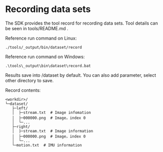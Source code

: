 # Recording data sets
The SDK provides the tool record for recording data sets. Tool details can be seen in tools/README.md .

Reference run command on Linux:

```
./tools/_output/bin/dataset/record
```
Reference run command on Windows:

```
.\tools\_output\bin\dataset\record.bat
```

Results save into <workdir>/dataset by default. You can also add parameter, select other directory to save.

Record contents:

```
<workdir>/
└─dataset/
   ├─left/
   │  ├─stream.txt  # Image infomation
   │  ├─000000.png  # Image，index 0
   │  └─...
   ├─right/
   │  ├─stream.txt  # Image information
   │  ├─000000.png  # Image，index 0
   │  └─...
   └─motion.txt  # IMU information
```
